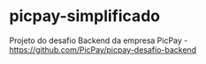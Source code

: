 # picpay-simplificado
Projeto do desafio Backend da empresa PicPay - https://github.com/PicPay/picpay-desafio-backend
